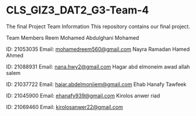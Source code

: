 # CLS_GIZ3_DAT2_G3-Team-4
The final Project 
Team Information
 This repository contains our final project.

Team Members
Reem Mohamed Abdulghani Mohamed

ID: 21053035
Email: mohamedreem560@gmail.com
Nayra Ramadan Hamed Ahmed

ID: 21088931
Email: nana.hwy2@gmail.com
Hagar abd elmoneim awad allah salem

ID: 21037722
Email: hajar.abdelmoniiem@gmail.com
Ehab Hanafy Tawfeek

ID: 21045900
Email: ehanafy939@gmail.com
Kirolos anwer riad

ID: 21069460
Email: kirolosanwer22@gmail.com
